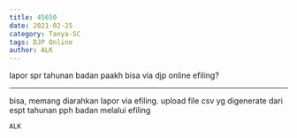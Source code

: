 ```yaml
---
title: 45650
date: 2021-02-25
category: Tanya-SC
tags: DJP Online
author: ALK
---
```


lapor spr tahunan badan paakh bisa via djp online efiling?

---

bisa, memang diarahkan lapor via efiling. upload file csv yg digenerate dari espt tahunan pph badan melalui efiling

`ALK`
